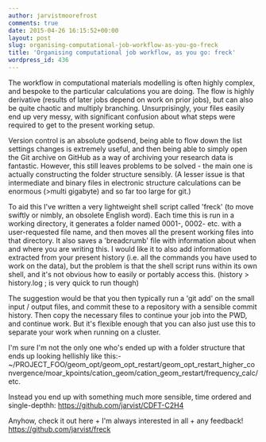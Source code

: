 ```yaml
---
author: jarvistmoorefrost
comments: true
date: 2015-04-26 16:15:52+00:00
layout: post
slug: organising-computational-job-workflow-as-you-go-freck
title: 'Organising computational job workflow, as you go: freck'
wordpress_id: 436
---
```


The workflow in computational materials modelling is often highly complex, and bespoke to the particular calculations you are doing. The flow is highly derivative (results of later jobs depend on work on prior jobs), but can also be quite chaotic and multiply branching. Unsurprisingly, your files easily end up very messy, with significant confusion about what steps were required to get to the present working setup.

Version control is an absolute godsend, being able to flow down the list settings changes is extremely useful, and then being able to simply open the Git archive on GitHub as a way of archiving your research data is fantastic. However, this still leaves problems to be solved - the main one is actually constructing the folder structure sensibly. (A lesser issue is that intermediate and binary files in electronic structure calculations can be enormous (>multi gigabyte) and so far too large for git.)

To aid this I've written a very lightweight shell script called 'freck' (to move swiftly or nimbly, an obsolete English word). Each time this is run in a working directory, it generates a folder named 0001-, 0002- etc. with a user-requested file name, and then moves all the present working files into that directory. It also saves a 'breadcrumb' file with information about when and where you are writing this. I would like it to also add information extracted from your present history (i.e. all the commands you have used to work on the data), but the problem is that the shell script runs within its own shell, and it's not obvious how to easily or portably access this.
(history > history.log ; is very quick to run though)

The suggestion would be that you then typically run a 'git add' on the small input / output files, and commit these to a repository with a sensible commit history.
Then copy the necessary files to continue your job into the PWD, and continue work.
But it's flexible enough that you can also just use this to separate your work when running on a cluster.

I'm sure I'm not the only one who's ended up with a folder structure that ends up looking hellishly like this:-
~/PROJECT_FOO/geom_opt/geom_opt_restart/geom_opt_restart_higher_convergence/moar_kpoints/cation_geom/cation_geom_restart/frequency_calc/ etc.

Instead you end up with something much more sensible, time ordered and single-depthh: https://github.com/jarvist/CDFT-C2H4

Anyhow, check it out here + I'm always interested in all + any feedback!
https://github.com/jarvist/freck
